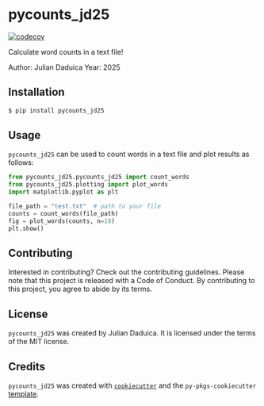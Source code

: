 # pycounts_jd25

[![codecov](https://codecov.io/github/jdaduica/pycounts_jd25/graph/badge.svg?token=01X3OJTTOQ)](https://codecov.io/github/jdaduica/pycounts_jd25)

Calculate word counts in a text file!

Author: Julian Daduica
Year: 2025

## Installation

```bash
$ pip install pycounts_jd25
```

## Usage

`pycounts_jd25` can be used to count words in a text file and plot results
as follows:

```python
from pycounts_jd25.pycounts_jd25 import count_words
from pycounts_jd25.plotting import plot_words
import matplotlib.pyplot as plt

file_path = "test.txt"  # path to your file
counts = count_words(file_path)
fig = plot_words(counts, n=10)
plt.show()
```

## Contributing

Interested in contributing? Check out the contributing guidelines. 
Please note that this project is released with a Code of Conduct. 
By contributing to this project, you agree to abide by its terms.

## License

`pycounts_jd25` was created by Julian Daduica. It is licensed under the terms
of the MIT license.

## Credits

`pycounts_jd25` was created with 
[`cookiecutter`](https://cookiecutter.readthedocs.io/en/latest/) and 
the `py-pkgs-cookiecutter` 
[template](https://github.com/py-pkgs/py-pkgs-cookiecutter).
